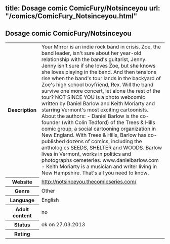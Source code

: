 title: Dosage comic ComicFury/Notsinceyou
url: "/comics/ComicFury_Notsinceyou.html"
---
Dosage comic ComicFury/Notsinceyou
-----------------------------------------

<table class="comicinfo">
<tr>
<th>Description</th><td>Your Mirror is an indie rock band in crisis. Zoe, the band leader, isn't sure about her year-old relationship with the band's guitarist, Jenny. Jenny isn't sure if she loves Zoe, but she knows she loves playing in the band. And then tensions rise when the band's tour lands in the backyard of Zoe's high school boyfriend, Rex. Will the band survive one more concert, let alone the rest of the tour? NOT SINCE YOU is a photo webcomic written by Daniel Barlow and Keith Moriarty and starring Vermont's most exciting cartoonists. About the authors: - Daniel Barlow is the co-founder (with Colin Tedford) of the Trees &amp; Hills comic group, a social cartooning organization in New England. With Trees &amp; Hills, Barlow has co-published dozens of comics, including the anthologies SEEDS, SHELTER and WOODS. Barlow lives in Vermont, works in politics and photographs cemeteries. www.danielbarlow.com - Keith Moriarty is a musician and writer living in New Hampshire. That's all you need to know.</td>
</tr>
<tr>
<th>Website</th><td><a href="http://notsinceyou.thecomicseries.com/">http://notsinceyou.thecomicseries.com/</a></td>
</tr>
<tr>
<th>Genre</th><td>Other</td>
</tr>
<tr>
<th>Language</th><td>English</td>
</tr>
<tr>
<th>Adult content</th><td>no</td>
</tr>
<tr>
<th>Status</th><td>ok on 27.03.2013</td>
</tr>
<tr>
<th>Rating</th><td><div class="g-plusone" data-size="standard" data-annotation="bubble"
 data-href="http://notsinceyou.thecomicseries.com/"></div></td>
</tr>
</table>
<script type="text/javascript">
  (function() {
    var po = document.createElement('script'); po.type = 'text/javascript'; po.async = true;
    po.src = 'https://apis.google.com/js/plusone.js';
    var s = document.getElementsByTagName('script')[0]; s.parentNode.insertBefore(po, s);
  })();
</script>

